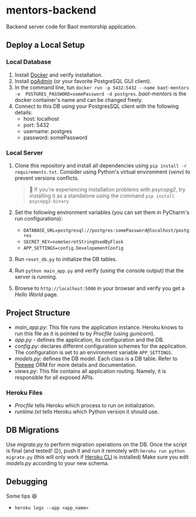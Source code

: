 # mentors-backend
Backend server code for Baot mentorship application.

## Deploy a Local Setup

### Local Database

1. Install [Docker](https://docs.docker.com/install/) and verify installation.
2. Install [pgAdmin](https://www.pgadmin.org/download/) 
(or your favorite PostgreSQL GUI client).
3. In the command line, tun `docker run -p 5432:5432 --name baot-mentors -e 
POSTGRES_PASSWORD=somePassword -d postgres`.
_baot-mentors_ is the docker container's name and can be changed freely.
4. Connect to this DB using your PostgresSQL client with the following details:
    * host: localhost
    * port: 5432
    * username: postgres
    * password: somePassword

### Local Server
1. Clone this repository and install all dependencies using `pip install -r requirements.txt`.
   Consider using Python's virtual environment (_venv_) to prevent 
   versions conflicts.
   
   > :mega: If you're experiencing installation problems with _psycopg2_, try installing it as a standalone
   using the command `pip install psycopg2-binary`

2. Set the following environment variables (you can set them in PyCharm's run configurations):
    * `DATABASE_URL=postgresql://postgres:somePassword@localhost/postgres`
    * `SECRET_KEY=someSecretStringUsedByFlask`
    * `APP_SETTINGS=config.DevelopementConfig`
3. Run `reset_db.py` to initialize the DB tables.
4. Run `python main_app.py` and verify (using the console output) that the server is running.
5. Browse to `http://localhost:5000` in your browser and verify you get a _Hello World_ page.


## Project Structure

* _main_app.py_: This file runs the application instance. Heroku knows to run this
file as it is pointed to by _Procfile_ (using _gunicorn_).
* _app.py_ - defines the application, its configuration and the DB.
* _config.py_: declares different configuration schemes for the application. The configuration
is set to an environment variable `APP_SETTINGS`.
* _models.py_: defines the DB model. Each class is a DB table. 
Refer to [Peewee](http://docs.peewee-orm.com/en/latest/) ORM for
more details and documentation.
* _views.py_: This file contains all application routing. Namely, it is
responsible for all exposed APIs.
### Heroku Files
* _Procfile_ tells Heroku which process to run on initialization.
* _runtime.txt_ tells Heroku which Python version it should use.


## DB Migrations
Use _migrate.py_ to perform migration operations on the DB. 
Once the script is final (and tested! :wink:), push it and run it remotely
with `heroku run python migrate.py` (this will only work if
[Heroku CLI](https://devcenter.heroku.com/articles/heroku-cli) is installed)
Make sure you edit _models.py_ according to your new schema.


## Debugging
Some tips :smile:
* `heroku logs --app <app_name>`